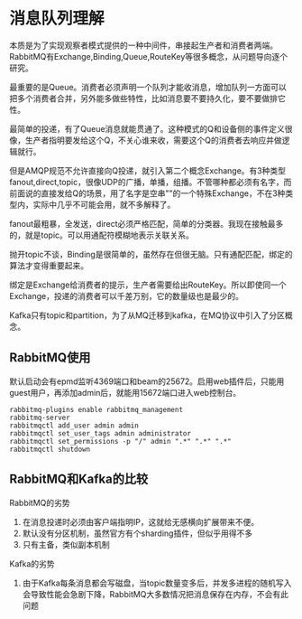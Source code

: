 # 消息队列理解

本质是为了实现观察者模式提供的一种中间件，串接起生产者和消费者两端。RabbitMQ有Exchange,Binding,Queue,RouteKey等很多概念，从问题导向逐个研究。

最重要的是Queue。消费者必须声明一个队列才能收消息，增加队列一方面可以把多个消费者合并，另外能多做些特性，比如消息要不要持久化，要不要做排它性。

最简单的投递，有了Queue消息就能贯通了。这种模式的Q和设备侧的事件定义很像，生产者指明要发给这个Q，不关心谁来收，需要这个Q的消费者去响应并做逻辑就行。

但是AMQP规范不允许直接向Q投递，就引入第二个概念Exchange。有3种类型fanout,direct,topic，很像UDP的广播，单播，组播。不管哪种都必须有名字，而前面说的直接发给Q的场景，用了名字是空串""的一个特殊Exchange，不在3种类型内，实际中几乎不可能会用，就不多解释了。

fanout最粗暴，全发送，direct必须严格匹配，简单的分类器。我现在接触最多的，就是topic。可以用通配符模糊地表示关联关系。

抛开topic不谈，Binding是很简单的，虽然存在但很无脑。只有通配匹配，绑定的算法才变得重要起来。

绑定是Exchange给消费者的提示，生产者需要给出RouteKey。所以即使同一个Exchange，投递的消费者可以千差万别，它的数量级也是最少的。

Kafka只有topic和partition，为了从MQ迁移到kafka，在MQ协议中引入了分区概念。

RabbitMQ使用
--
默认启动会有epmd监听4369端口和beam的25672。启用web插件后，只能用guest用户，再添加admin后，就能用15672端口进入web控制台。

```
rabbitmq-plugins enable rabbitmq_management
rabbitmq-server
rabbitmqctl add_user admin admin
rabbitmqctl set_user_tags admin administrator
rabbitmqctl set_permissions -p "/" admin ".*" ".*" ".*"
rabbitmqctl shutdown
```

RabbitMQ和Kafka的比较
--
RabbitMQ的劣势

1. 在消息投递时必须由客户端指明IP，这就给无感横向扩展带来不便。
2. 默认没有分区机制，虽然官方有个sharding插件，但似乎用得不多
3. 只有主备，类似副本机制

Kafka的劣势

1. 由于Kafka每条消息都会写磁盘，当topic数量变多后，并发多进程的随机写入会导致性能会急剧下降，RabbitMQ大多数情况把消息保存在内存，不会有此问题